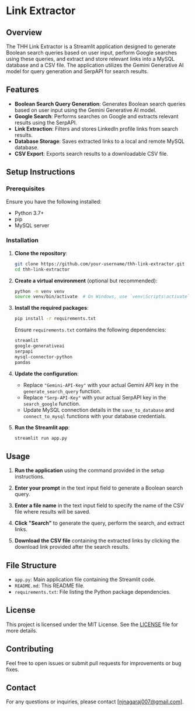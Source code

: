 # Link Extractor

## Overview

The THH Link Extractor is a Streamlit application designed to generate Boolean search queries based on user input, perform Google searches using these queries, and extract and store relevant links into a MySQL database and a CSV file. The application utilizes the Gemini Generative AI model for query generation and SerpAPI for search results.

## Features

- **Boolean Search Query Generation**: Generates Boolean search queries based on user input using the Gemini Generative AI model.
- **Google Search**: Performs searches on Google and extracts relevant results using the SerpAPI.
- **Link Extraction**: Filters and stores LinkedIn profile links from search results.
- **Database Storage**: Saves extracted links to a local and remote MySQL database.
- **CSV Export**: Exports search results to a downloadable CSV file.

## Setup Instructions

### Prerequisites

Ensure you have the following installed:

- Python 3.7+
- pip
- MySQL server

### Installation

1. **Clone the repository**:

    ```bash
    git clone https://github.com/your-username/thh-link-extractor.git
    cd thh-link-extractor
    ```

2. **Create a virtual environment** (optional but recommended):

    ```bash
    python -m venv venv
    source venv/bin/activate  # On Windows, use `venv\Scripts\activate`
    ```

3. **Install the required packages**:

    ```bash
    pip install -r requirements.txt
    ```

    Ensure `requirements.txt` contains the following dependencies:

    ```txt
    streamlit
    google-generativeai
    serpapi
    mysql-connector-python
    pandas
    ```
    
4. **Update the configuration**:

    - Replace `"Gemini-API-Key"` with your actual Gemini API key in the `generate_search_query` function.
    - Replace `"Serp-API-Key"` with your actual SerpAPI key in the `search_google` function.
    - Update MySQL connection details in the `save_to_database` and `connect_to_mysql` functions with your database credentials.

5. **Run the Streamlit app**:

    ```bash
    streamlit run app.py
    ```

## Usage

1. **Run the application** using the command provided in the setup instructions.

2. **Enter your prompt** in the text input field to generate a Boolean search query.

3. **Enter a file name** in the text input field to specify the name of the CSV file where results will be saved.

4. **Click "Search"** to generate the query, perform the search, and extract links.

5. **Download the CSV file** containing the extracted links by clicking the download link provided after the search results.

## File Structure

- `app.py`: Main application file containing the Streamlit code.
- `README.md`: This README file.
- `requirements.txt`: File listing the Python package dependencies.

## License

This project is licensed under the MIT License. See the [LICENSE](LICENSE) file for more details.

## Contributing

Feel free to open issues or submit pull requests for improvements or bug fixes.

## Contact

For any questions or inquiries, please contact [njnagaraj007@gmail.com].

